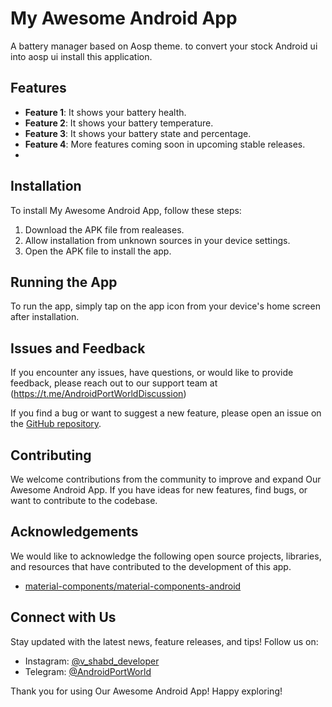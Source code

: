 # My Awesome Android App
A battery manager based on Aosp theme. to convert your stock Android ui into aosp ui install this application.

## Features

- **Feature 1**: It shows your battery health.
- **Feature 2**: It shows your battery temperature.
- **Feature 3**: It shows your battery state and percentage.
- **Feature 4**: More features coming soon in upcoming stable releases.
- 
## Installation

To install My Awesome Android App, follow these steps:

1. Download the APK file from realeases.
2. Allow installation from unknown sources in your device settings.
3. Open the APK file to install the app.

## Running the App

To run the app, simply tap on the app icon from your device's home screen after installation.

## Issues and Feedback

If you encounter any issues, have questions, or would like to provide feedback, please reach out to our support team at (https://t.me/AndroidPortWorldDiscussion)

If you find a bug or want to suggest a new feature, please open an issue on the [GitHub repository](link).

## Contributing

We welcome contributions from the community to improve and expand Our Awesome Android App. If you have ideas for new features, find bugs, or want to contribute to the codebase.

## Acknowledgements

We would like to acknowledge the following open source projects, libraries, and resources that have contributed to the development of this app.

- [material-components/material-components-android](https://github.com/material-components/material-components-android)

## Connect with Us

Stay updated with the latest news, feature releases, and tips! Follow us on:

- Instagram: [@v_shabd_developer](https://www.instagram.com/v_shabd_developer?igsh=MWJrZW9xYXdsd2VibA==)
- Telegram: [@AndroidPortWorld](https://t.me/AndroidPortWorld)

Thank you for using Our Awesome Android App! Happy exploring!
